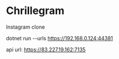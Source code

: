 # Chrillegram
Instagram clone


dotnet run --urls https://192.168.0.124:44381 

api url: https://83.227.19.162:7135
